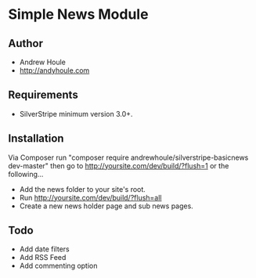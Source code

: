Simple News Module
==================

## Author
* Andrew Houle
* http://andyhoule.com

## Requirements
* SilverStripe minimum version 3.0+.

## Installation
Via Composer run "composer require andrewhoule/silverstripe-basicnews dev-master" then go to http://yoursite.com/dev/build/?flush=1 or the following...
* Add the news folder to your site's root.
* Run http://yoursite.com/dev/build/?flush=all
* Create a new news holder page and sub news pages.

## Todo
* Add date filters
* Add RSS Feed
* Add commenting option



